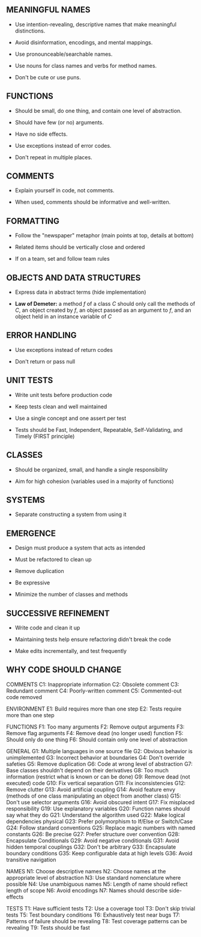 MEANINGFUL NAMES
----------------

- Use intention-revealing, descriptive names that make meaningful distinctions.

- Avoid disinformation, encodings, and mental mappings.

- Use pronounceable/searchable names.

- Use nouns for class names and verbs for method names.

- Don't be cute or use puns.


FUNCTIONS
---------

- Should be small, do one thing, and contain one level of abstraction.

- Should have few (or no) arguments.

- Have no side effects.

- Use exceptions instead of error codes.

- Don't repeat in multiple places.


COMMENTS
--------

- Explain yourself in code, not comments.

- When used, comments should be informative and well-written.


FORMATTING
----------

- Follow the "newspaper" metaphor (main points at top, details at bottom)

- Related items should be vertically close and ordered

- If on a team, set and follow team rules


OBJECTS AND DATA STRUCTURES
---------------------------

- Express data in abstract terms (hide implementation)

- **Law of Demeter:** a method *f* of a class *C* should only call the methods
  of *C*, an object created by *f*, an object passed as an argument to *f*, and
  an object held in an instance variable of *C*


ERROR HANDLING
--------------

- Use exceptions instead of return codes

- Don't return or pass null


UNIT TESTS
----------

- Write unit tests before production code

- Keep tests clean and well maintained

- Use a single concept and one assert per test

- Tests should be Fast, Independent, Repeatable, Self-Validating, and Timely
  (FIRST principle)


CLASSES
-------

- Should be organized, small, and handle a single responsibility

- Aim for high cohesion (variables used in a majority of functions)


SYSTEMS
-------

- Separate constructing a system from using it


EMERGENCE
---------

- Design must produce a system that acts as intended

- Must be refactored to clean up

- Remove duplication

- Be expressive

- Minimize the number of classes and methods


SUCCESSIVE REFINEMENT
---------------------

- Write code and clean it up

- Maintaining tests help ensure refactoring didn't break the code

- Make edits incrementally, and test frequently


WHY CODE SHOULD CHANGE
----------------------

  COMMENTS
    C1: Inappropriate information
    C2: Obsolete comment
    C3: Redundant comment
    C4: Poorly-written comment
    C5: Commented-out code removed

  ENVIRONMENT
    E1: Build requires more than one step
    E2: Tests require more than one step

  FUNCTIONS
    F1: Too many arguments
    F2: Remove output arguments
    F3: Remove flag arguments
    F4: Remove dead (no longer used) function
    F5: Should only do one thing
    F6: Should contain only one level of abstraction

  GENERAL
    G1: Multiple languages in one source file
    G2: Obvious behavior is unimplemented
    G3: Incorrect behavior at boundaries
    G4: Don't override safeties
    G5: Remove duplication
    G6: Code at wrong level of abstraction
    G7: Base classes shouldn't depend on their derivatives
    G8: Too much information (restrict what is known or can be done)
    G9: Remove dead (not executed) code
    G10: Fix vertical separation
    G11: Fix inconsistencies
    G12: Remove clutter
    G13: Avoid artificial coupling
    G14: Avoid feature envy (methods of one class manipulating an object
         from another class)
    G15: Don't use selector arguments
    G16: Avoid obscured intent
    G17: Fix misplaced responsibility
    G19: Use explanatory variables
    G20: Function names should say what they do
    G21: Understand the algorithm used
    G22: Make logical dependencies physical
    G23: Prefer polymorphism to If/Else or Switch/Case
    G24: Follow standard conventions
    G25: Replace magic numbers with named constants
    G26: Be precise
    G27: Prefer structure over convention
    G28: Encapsulate Conditionals
    G29: Avoid negative conditionals
    G31: Avoid hidden temporal couplings
    G32: Don't be arbitrary
    G33: Encapsulate boundary conditions
    G35: Keep configurable data at high levels
    G36: Avoid transitive navigation

  NAMES
    N1: Choose descriptive names
    N2: Choose names at the appropriate level of abstraction
    N3: Use standard nomenclature where possible
    N4: Use unambiguous names
    N5: Length of name should reflect length of scope
    N6: Avoid encodings
    N7: Names should describe side-effects

  TESTS
    T1: Have sufficient tests
    T2: Use a coverage tool
    T3: Don't skip trivial tests
    T5: Test boundary conditions
    T6: Exhaustively test near bugs
    T7: Patterns of failure should be revealing
    T8: Test coverage patterns can be revealing
    T9: Tests should be fast
